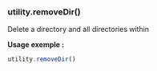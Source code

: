 ### utility.removeDir()

Delete a directory and all directories within 

**Usage exemple :**
```js
utility.removeDir()
```